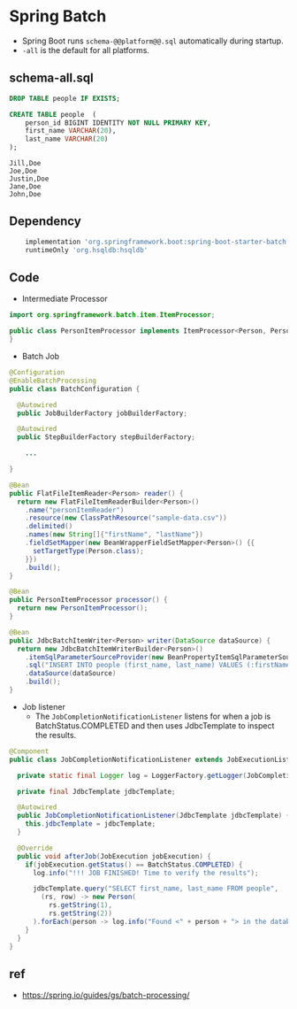 # Spring Batch
- Spring Boot runs `schema-@@platform@@.sql` automatically during startup.
- `-all` is the default for all platforms.

## schema-all.sql

```sql
DROP TABLE people IF EXISTS;

CREATE TABLE people  (
    person_id BIGINT IDENTITY NOT NULL PRIMARY KEY,
    first_name VARCHAR(20),
    last_name VARCHAR(20)
);
```

```
Jill,Doe
Joe,Doe
Justin,Doe
Jane,Doe
John,Doe
```

## Dependency

```groovy
	implementation 'org.springframework.boot:spring-boot-starter-batch'
	runtimeOnly 'org.hsqldb:hsqldb'
```

## Code
- Intermediate Processor

```java
import org.springframework.batch.item.ItemProcessor;

public class PersonItemProcessor implements ItemProcessor<Person, Person> {
}
```

- Batch Job

```java
@Configuration
@EnableBatchProcessing
public class BatchConfiguration {

  @Autowired
  public JobBuilderFactory jobBuilderFactory;

  @Autowired
  public StepBuilderFactory stepBuilderFactory;

    ...

}
```

```java
@Bean
public FlatFileItemReader<Person> reader() {
  return new FlatFileItemReaderBuilder<Person>()
    .name("personItemReader")
    .resource(new ClassPathResource("sample-data.csv"))
    .delimited()
    .names(new String[]{"firstName", "lastName"})
    .fieldSetMapper(new BeanWrapperFieldSetMapper<Person>() {{
      setTargetType(Person.class);
    }})
    .build();
}

@Bean
public PersonItemProcessor processor() {
  return new PersonItemProcessor();
}

@Bean
public JdbcBatchItemWriter<Person> writer(DataSource dataSource) {
  return new JdbcBatchItemWriterBuilder<Person>()
    .itemSqlParameterSourceProvider(new BeanPropertyItemSqlParameterSourceProvider<>())
    .sql("INSERT INTO people (first_name, last_name) VALUES (:firstName, :lastName)")
    .dataSource(dataSource)
    .build();
}
```

- Job listener
   - The `JobCompletionNotificationListener` listens for when a job is BatchStatus.COMPLETED and then uses JdbcTemplate to inspect the results.

```java
@Component
public class JobCompletionNotificationListener extends JobExecutionListenerSupport {

  private static final Logger log = LoggerFactory.getLogger(JobCompletionNotificationListener.class);

  private final JdbcTemplate jdbcTemplate;

  @Autowired
  public JobCompletionNotificationListener(JdbcTemplate jdbcTemplate) {
    this.jdbcTemplate = jdbcTemplate;
  }

  @Override
  public void afterJob(JobExecution jobExecution) {
    if(jobExecution.getStatus() == BatchStatus.COMPLETED) {
      log.info("!!! JOB FINISHED! Time to verify the results");

      jdbcTemplate.query("SELECT first_name, last_name FROM people",
        (rs, row) -> new Person(
          rs.getString(1),
          rs.getString(2))
      ).forEach(person -> log.info("Found <" + person + "> in the database."));
    }
  }
}
```

## ref
- https://spring.io/guides/gs/batch-processing/
